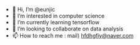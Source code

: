 - 👋 Hi, I’m @eunjic
- 👀 I’m interested in computer science
- 🌱 I’m currently learning tensorflow
- 💞️ I’m looking to collaborate on data analysis
- 📫 How to reach me : mail) hfdhgfiy@naver.com

<!---
eunjic/eunjic is a ✨ special ✨ repository because its `README.md` (this file) appears on your GitHub profile.
You can click the Preview link to take a look at your changes.
--->
